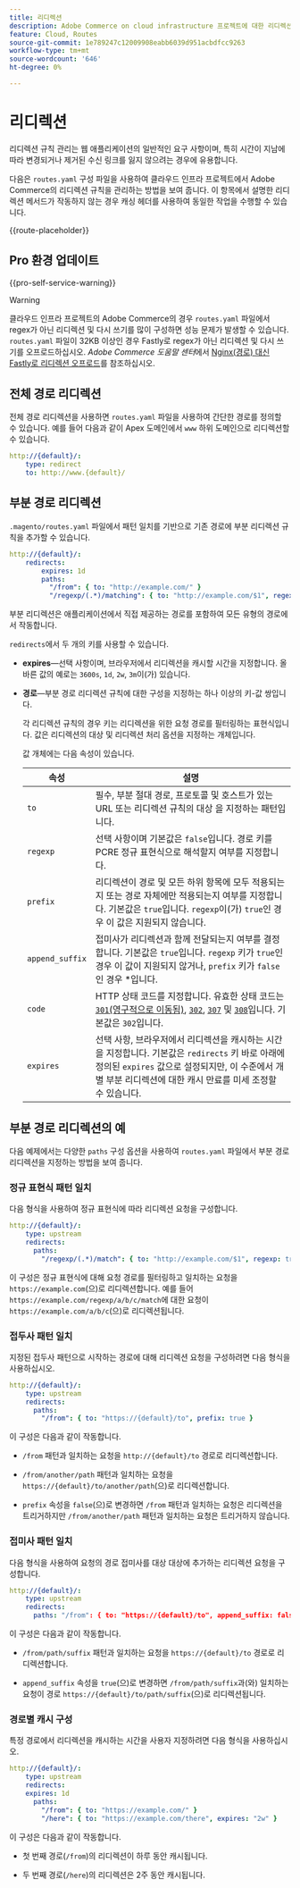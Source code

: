```yaml
---
title: 리디렉션
description: Adobe Commerce on cloud infrastructure 프로젝트에 대한 리디렉션 규칙을 관리하는 방법을 알아봅니다.
feature: Cloud, Routes
source-git-commit: 1e789247c12009908eabb6039d951acbdfcc9263
workflow-type: tm+mt
source-wordcount: '646'
ht-degree: 0%

---
```


# 리디렉션

리디렉션 규칙 관리는 웹 애플리케이션의 일반적인 요구 사항이며, 특히 시간이 지남에 따라 변경되거나 제거된 수신 링크를 잃지 않으려는 경우에 유용합니다.

다음은 `routes.yaml` 구성 파일을 사용하여 클라우드 인프라 프로젝트에서 Adobe Commerce의 리디렉션 규칙을 관리하는 방법을 보여 줍니다. 이 항목에서 설명한 리디렉션 메서드가 작동하지 않는 경우 캐싱 헤더를 사용하여 동일한 작업을 수행할 수 있습니다.

{{route-placeholder}}

## Pro 환경 업데이트

{{pro-self-service-warning}}

>[!WARNING]
>
>클라우드 인프라 프로젝트의 Adobe Commerce의 경우 `routes.yaml` 파일에서 regex가 아닌 리디렉션 및 다시 쓰기를 많이 구성하면 성능 문제가 발생할 수 있습니다. `routes.yaml` 파일이 32KB 이상인 경우 Fastly로 regex가 아닌 리디렉션 및 다시 쓰기를 오프로드하십시오. _Adobe Commerce 도움말 센터_&#x200B;에서 [Nginx(경로) 대신 Fastly로 리디렉션 오프로드](https://experienceleague.adobe.com/docs/commerce-knowledge-base/kb/troubleshooting/miscellaneous/offload-non-regex-redirects-to-fastly-instead-of-nginx-routes.html)를 참조하십시오.

## 전체 경로 리디렉션

전체 경로 리디렉션을 사용하면 `routes.yaml` 파일을 사용하여 간단한 경로를 정의할 수 있습니다. 예를 들어 다음과 같이 Apex 도메인에서 `www` 하위 도메인으로 리디렉션할 수 있습니다.

```yaml
http://{default}/:
    type: redirect
    to: http://www.{default}/
```

## 부분 경로 리디렉션

`.magento/routes.yaml` 파일에서 패턴 일치를 기반으로 기존 경로에 부분 리디렉션 규칙을 추가할 수 있습니다.

```yaml
http://{default}/:
    redirects:
        expires: 1d
        paths:
          "/from": { to: "http://example.com/" }
          "/regexp/(.*)/matching": { to: "http://example.com/$1", regexp: true }
```

부분 리디렉션은 애플리케이션에서 직접 제공하는 경로를 포함하여 모든 유형의 경로에서 작동합니다.

`redirects`에서 두 개의 키를 사용할 수 있습니다.

- **expires**—선택 사항이며, 브라우저에서 리디렉션을 캐시할 시간을 지정합니다. 올바른 값의 예로는 `3600s`, `1d`, `2w`, `3m`이(가) 있습니다.

- **경로**—부분 경로 리디렉션 규칙에 대한 구성을 지정하는 하나 이상의 키-값 쌍입니다.

  각 리디렉션 규칙의 경우 키는 리디렉션을 위한 요청 경로를 필터링하는 표현식입니다. 값은 리디렉션의 대상 및 리디렉션 처리 옵션을 지정하는 개체입니다.

  값 개체에는 다음 속성이 있습니다.

  | 속성 | 설명 |
  | ---------- | ----------- |
  | `to` | 필수, 부분 절대 경로, 프로토콜 및 호스트가 있는 URL 또는 리디렉션 규칙의 대상 을 지정하는 패턴입니다. |
  | `regexp` | 선택 사항이며 기본값은 `false`입니다. 경로 키를 PCRE 정규 표현식으로 해석할지 여부를 지정합니다. |
  | `prefix` | 리디렉션이 경로 및 모든 하위 항목에 모두 적용되는지 또는 경로 자체에만 적용되는지 여부를 지정합니다. 기본값은 `true`입니다. `regexp`이(가) `true`인 경우 이 값은 지원되지 않습니다. |
  | `append_suffix` | 접미사가 리디렉션과 함께 전달되는지 여부를 결정합니다. 기본값은 `true`입니다. `regexp` 키가 `true`인 경우 이 값이 지원되지 않거나, `prefix` 키가 `false`인 경우 *입니다. |
  | `code` | HTTP 상태 코드를 지정합니다. 유효한 상태 코드는 [`301`(영구적으로 이동됨)](https://www.w3.org/Protocols/rfc2616/rfc2616-sec10.html#sec10.3.2), [`302`](https://www.w3.org/Protocols/rfc2616/rfc2616-sec10.html#sec10.3.3), [`307`](https://www.w3.org/Protocols/rfc2616/rfc2616-sec10.html#sec10.3.8) 및 [`308`](https://www.rfc-editor.org/rfc/rfc7238)입니다. 기본값은 `302`입니다. |
  | `expires` | 선택 사항, 브라우저에서 리디렉션을 캐시하는 시간을 지정합니다. 기본값은 `redirects` 키 바로 아래에 정의된 `expires` 값으로 설정되지만, 이 수준에서 개별 부분 리디렉션에 대한 캐시 만료를 미세 조정할 수 있습니다. |

## 부분 경로 리디렉션의 예

다음 예제에서는 다양한 `paths` 구성 옵션을 사용하여 `routes.yaml` 파일에서 부분 경로 리디렉션을 지정하는 방법을 보여 줍니다.

### 정규 표현식 패턴 일치

다음 형식을 사용하여 정규 표현식에 따라 리디렉션 요청을 구성합니다.

```yaml
http://{default}/:
    type: upstream
    redirects:
      paths:
        "/regexp/(.*)/match": { to: "http://example.com/$1", regexp: true }
```

이 구성은 정규 표현식에 대해 요청 경로를 필터링하고 일치하는 요청을 `https://example.com`(으)로 리디렉션합니다. 예를 들어 `https://example.com/regexp/a/b/c/match`에 대한 요청이 `https://example.com/a/b/c`(으)로 리디렉션됩니다.

### 접두사 패턴 일치

지정된 접두사 패턴으로 시작하는 경로에 대해 리디렉션 요청을 구성하려면 다음 형식을 사용하십시오.

```yaml
http://{default}/:
    type: upstream
    redirects:
      paths:
        "/from": { to: "https://{default}/to", prefix: true }
```

이 구성은 다음과 같이 작동합니다.

- `/from` 패턴과 일치하는 요청을 `http://{default}/to` 경로로 리디렉션합니다.

- `/from/another/path` 패턴과 일치하는 요청을 `https://{default}/to/another/path`(으)로 리디렉션합니다.

- `prefix` 속성을 `false`(으)로 변경하면 `/from` 패턴과 일치하는 요청은 리디렉션을 트리거하지만 `/from/another/path` 패턴과 일치하는 요청은 트리거하지 않습니다.

### 접미사 패턴 일치

다음 형식을 사용하여 요청의 경로 접미사를 대상 대상에 추가하는 리디렉션 요청을 구성합니다.

```yaml
http://{default}/:
    type: upstream
    redirects:
      paths: "/from": { to: "https://{default}/to", append_suffix: false }
```

이 구성은 다음과 같이 작동합니다.

- `/from/path/suffix` 패턴과 일치하는 요청을 `https://{default}/to` 경로로 리디렉션합니다.

- `append_suffix` 속성을 `true`(으)로 변경하면 `/from/path/suffix`과(와) 일치하는 요청이 경로 `https://{default}/to/path/suffix`(으)로 리디렉션됩니다.

### 경로별 캐시 구성

특정 경로에서 리디렉션을 캐시하는 시간을 사용자 지정하려면 다음 형식을 사용하십시오.

```yaml
http://{default}/:
    type: upstream
    redirects:
    expires: 1d
      paths:
        "/from": { to: "https://example.com/" }
        "/here": { to: "https://example.com/there", expires: "2w" }
```

이 구성은 다음과 같이 작동합니다.

- 첫 번째 경로(`/from`)의 리디렉션이 하루 동안 캐시됩니다.

- 두 번째 경로(`/here`)의 리디렉션은 2주 동안 캐시됩니다.
